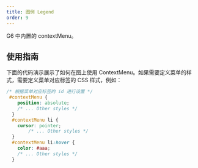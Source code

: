 ```yaml
---
title: 图例 Legend
order: 9
---
```


G6 中内置的 contextMenu。

## 使用指南

下面的代码演示展示了如何在图上使用 ContextMenu。如果需要定义菜单的样式，需要定义菜单对应标签的 CSS 样式，例如：

```css
/* 根据菜单对应标签的 id 进行设置 */
 #contextMenu {
    position: absolute;
    /* ... Other styles */
  }
  #contextMenu li {
    cursor: pointer;
		/* ... Other styles */
  }
  #contextMenu li:hover {
    color: #aaa;
    /* ... Other styles */
  }
```

